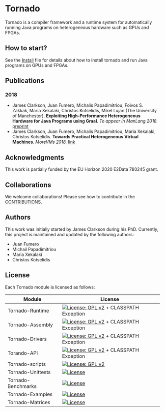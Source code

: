# Tornado

Tornado is a compiler framework and a runtime system for automatically running Java programs on heterogeneous hardware such as GPUs and FPGAs. 

## How to start? 

See the [Install](https://github.com/beehive-lab/tornado/blob/master/INSTALL.md) file for details about how to install tornado and run Java programs on GPUs and FPGAs. 


## Publications

### 2018 

* James Clarkson, Juan Fumero, Michalis Papadimitriou, Foivos S. Zakkak, Maria Xekalaki, Christos Kotselidis, Mikel Lujan (The University of Manchester). **Exploiting High-Performance Heterogeneous Hardware for Java Programs using Graal**. *To appear in ManLang 2018.* [preprint](https://www.researchgate.net/publication/327097904_Exploiting_High-Performance_Heterogeneous_Hardware_for_Java_Programs_using_Graal)
* James Clarkson, Juan Fumero, Michalis Papadimitriou, Maria Xekalaki, Christos Kotselidis. **Towards Practical Heterogeneous Virtual Machines**. *MoreVMs 2018.* [link](https://dl.acm.org/citation.cfm?id=3191730)

## Acknowledgments

This work is partially funded by the EU Horizon 2020 E2Data 780245 grant.

## Collaborations

We welcome collaborations! Please see how to contribute in the [CONTRIBUTIONS](https://github.com/beehive-lab/tornado/blob/master/CONTRIBUTIONS.md).


## Authors 

This work was initially started by James Clarkson during his PhD. 
Currently, this project is maintained and updated by the following authors:

* Juan Fumero
* Michail Papadimitriou
* Maria Xekalaki 
* Christos Kotselidis

## License

Each Tornado module is licensed as follows:

|  Module | License  |
|---|---|
| Tornado-Runtime  | [![License: GPL v2](https://img.shields.io/badge/License-GPL%20v2-blue.svg)](https://www.gnu.org/licenses/old-licenses/gpl-2.0.en.html) + CLASSPATH Exception  |
| Tornado-Assembly  | [![License: GPL v2](https://img.shields.io/badge/License-GPL%20v2-blue.svg)](https://www.gnu.org/licenses/old-licenses/gpl-2.0.en.html) + CLASSPATH Exception |
| Tornado-Drivers |  [![License: GPL v2](https://img.shields.io/badge/License-GPL%20v2-blue.svg)](https://www.gnu.org/licenses/old-licenses/gpl-2.0.en.html) + CLASSPATH Exception |
| Torando-API  | [![License: GPL v2](https://img.shields.io/badge/License-GPL%20v2-blue.svg)](https://www.gnu.org/licenses/old-licenses/gpl-2.0.en.html) + CLASSPATH Exception |
| Tornado-scripts |  [![License: GPL v2](https://img.shields.io/badge/License-GPL%20v2-blue.svg)](https://www.gnu.org/licenses/old-licenses/gpl-2.0.en.html) |
| Tornado-Unittests |  [![License](https://img.shields.io/badge/License-Apache%202.0-blue.svg)](https://opensource.org/licenses/Apache-2.0) |
| Tornado-Benchmarks | [![License](https://img.shields.io/badge/License-Apache%202.0-blue.svg)](https://opensource.org/licenses/Apache-2.0)  |
| Tornado-Examples |  [![License](https://img.shields.io/badge/License-Apache%202.0-blue.svg)](https://opensource.org/licenses/Apache-2.0) |
| Tornado-Matrices  |  [![License](https://img.shields.io/badge/License-Apache%202.0-blue.svg)](https://opensource.org/licenses/Apache-2.0) |

